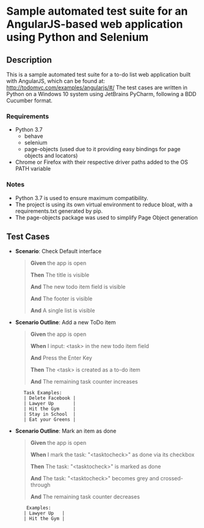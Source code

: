 # Sample automated test suite for an AngularJS-based web application using Python and Selenium

## Description
This is a sample automated test suite for a to-do list web application built with AngularJS, which can be found at: http://todomvc.com/examples/angularjs/#/
The test cases are written in Python on a Windows 10 system using JetBrains PyCharm, following a BDD Cucumber format.
### Requirements
-	Python 3.7
	-	behave
	-	selenium
	-	page-objects (used due to it providing easy bindings for page objects and locators)
-	Chrome or Firefox with their respective driver paths added to the OS PATH variable
### Notes
-	Python 3.7 is used to ensure maximum compatibility.
-	The project is using its own virtual environment to reduce bloat, with a requirements.txt generated by pip.
-	The page-objects package was used to simplify Page Object generation

## Test Cases

-  **Scenario**: Check Default interface
	>    **Given** the app is open
	>
	>    **Then** The title is visible
	>
	>    **And** The new todo item field is visible
	>
	>    **And** The footer is visible
	>
	>    **And** A single list is visible


-  **Scenario Outline**: Add a new ToDo item
    >**Given** the app is open
    >
	>    **When** I input: \<task> in the new todo item field
	>
	>    **And** Press the Enter Key
	>
	>    **Then** The \<task> is created as a to-do item
	>
	>    **And** The remaining task counter increases

		  Task Examples:
	      | Delete Facebook |
	      | Lawyer Up       |
	      | Hit the Gym     |
	      | Stay in School  |
	      | Eat your Greens |


-  **Scenario Outline**: Mark an item as done
	>  **Given** the app is open
	>
	>   **When** I mark the task: "\<tasktocheck>" as done via its checkbox
	>
	>    **Then** The task: "\<tasktocheck>" is marked as done
	>
	>    **And** The task: "\<tasktocheck>" becomes grey and crossed-through
	>
	>    **And** The remaining task counter decreases

		   Examples:
		  | Lawyer Up   |
	      | Hit the Gym |
